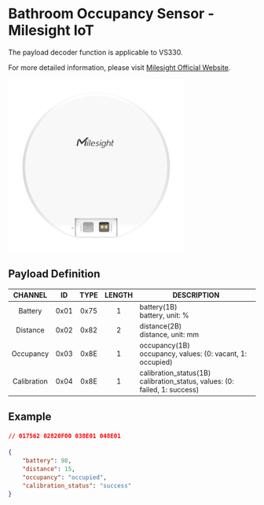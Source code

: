 # Bathroom Occupancy Sensor - Milesight IoT

The payload decoder function is applicable to VS330.

For more detailed information, please visit [Milesight Official Website](https://www.milesight.com/iot/product/lorawan-sensor/vs330).

![VS330](VS330.png)

## Payload Definition

|   CHANNEL   |  ID  | TYPE | LENGTH | DESCRIPTION                                                                    |
| :---------: | :--: | :--: | :----: | ------------------------------------------------------------------------------ |
|   Battery   | 0x01 | 0x75 |   1    | battery(1B)<br/>battery, unit: %                                               |
|  Distance   | 0x02 | 0x82 |   2    | distance(2B)<br/>distance, unit: mm                                            |
|  Occupancy  | 0x03 | 0x8E |   1    | occupancy(1B)<br/>occupancy, values: (0: vacant, 1: occupied)                  |
| Calibration | 0x04 | 0x8E |   1    | calibration_status(1B)<br/>calibration_status, values: (0: failed, 1: success) |

## Example

```json
// 017562 02820F00 038E01 048E01

{
    "battery": 98,
    "distance": 15,
    "occupancy": "occupied",
    "calibration_status": "success"
}
```

